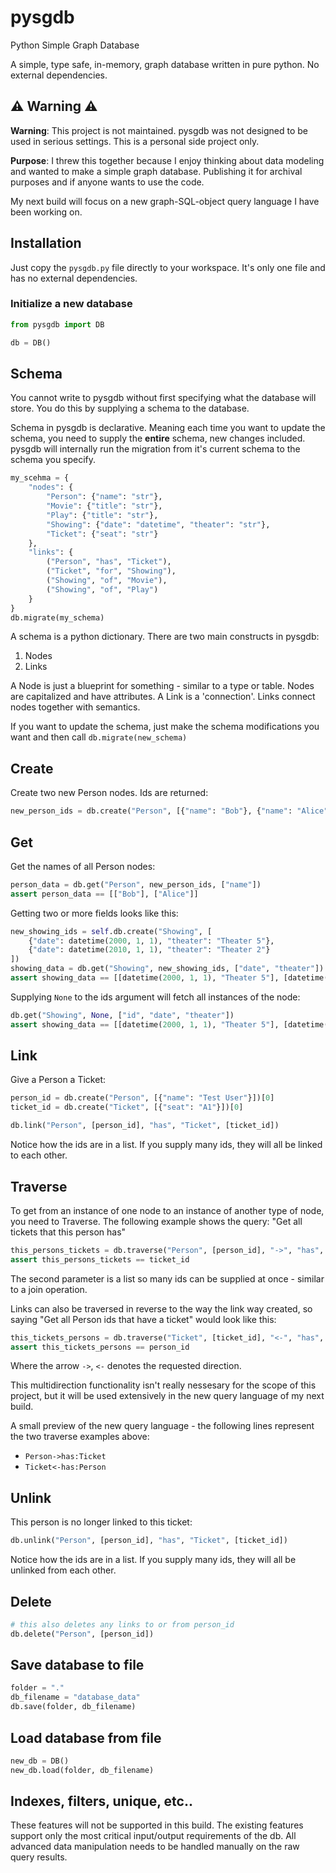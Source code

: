 # pysgdb

Python Simple Graph Database

A simple, type safe, in-memory, graph database written in pure python. No external dependencies.

## ⚠️ Warning ⚠️

**Warning**: This project is not maintained. pysgdb was not designed to be used in serious settings. This is a personal side project only.

**Purpose**: I threw this together because I enjoy thinking about data modeling and wanted to make a simple graph database. Publishing it for archival purposes and if anyone wants to use the code.

My next build will focus on a new graph-SQL-object query language I have been working on.

## Installation

Just copy the `pysgdb.py` file directly to your workspace. It's only one file and has no external dependencies.

### Initialize a new database

```python
from pysgdb import DB

db = DB()
```

## Schema
You cannot write to pysgdb without first specifying what the database will store. You do this by supplying a schema to the database.

Schema in pysgdb is declarative. Meaning each time you want to update the schema, you need to supply the **entire** schema, new changes included. pysgdb will internally run the migration from it's current schema to the schema you specify.

```python
my_scehma = {
    "nodes": {
        "Person": {"name": "str"},
        "Movie": {"title": "str"},
        "Play": {"title": "str"},
        "Showing": {"date": "datetime", "theater": "str"},
        "Ticket": {"seat": "str"}
    },
    "links": {
        ("Person", "has", "Ticket"),
        ("Ticket", "for", "Showing"),
        ("Showing", "of", "Movie"),
        ("Showing", "of", "Play")
    }
}
db.migrate(my_schema)
```

A schema is a python dictionary. There are two main constructs in pysgdb:
1. Nodes
2. Links

A Node is just a blueprint for something - similar to a type or table. Nodes are capitalized and have attributes. A Link is a 'connection'. Links connect nodes together with semantics.

If you want to update the schema, just make the schema modifications you want and then call `db.migrate(new_schema)`

## Create

Create two new Person nodes. Ids are returned:

```python
new_person_ids = db.create("Person", [{"name": "Bob"}, {"name": "Alice"}])
```

## Get

Get the names of all Person nodes:
```python
person_data = db.get("Person", new_person_ids, ["name"])
assert person_data == [["Bob"], ["Alice"]]
```

Getting two or more fields looks like this:
```python
new_showing_ids = self.db.create("Showing", [
    {"date": datetime(2000, 1, 1), "theater": "Theater 5"},
    {"date": datetime(2010, 1, 1), "theater": "Theater 2"}
])
showing_data = db.get("Showing", new_showing_ids, ["date", "theater"])
assert showing_data == [[datetime(2000, 1, 1), "Theater 5"], [datetime(2010, 1, 1), "Theater 2"]]
```

Supplying `None` to the ids argument will fetch all instances of the node:

```python
db.get("Showing", None, ["id", "date", "theater"])
assert showing_data == [[datetime(2000, 1, 1), "Theater 5"], [datetime(2010, 1, 1), "Theater 2"]]
```

## Link

Give a Person a Ticket:

```python
person_id = db.create("Person", [{"name": "Test User"}])[0] 
ticket_id = db.create("Ticket", [{"seat": "A1"}])[0]

db.link("Person", [person_id], "has", "Ticket", [ticket_id])
```

Notice how the ids are in a list. If you supply many ids, they will all be linked to each other.

## Traverse

To get from an instance of one node to an instance of another type of node, you need to Traverse. The following example shows the query: "Get all tickets that this person has"

```python
this_persons_tickets = db.traverse("Person", [person_id], "->", "has", "Ticket")[0]
assert this_persons_tickets == ticket_id
```
The second parameter is a list so many ids can be supplied at once - similar to a join operation.

Links can also be traversed in reverse to the way the link way created, so saying "Get all Person ids that have a ticket" would look like this:

```python
this_tickets_persons = db.traverse("Ticket", [ticket_id], "<-", "has", "Person")[0]
assert this_tickets_persons == person_id
```

Where the arrow `->`, `<-` denotes the requested direction.

This multidirection functionality isn't really nessesary for the scope of this project, but it will be used extensively in the new query language of my next build.

A small preview of the new query language - the following lines represent the two traverse examples above:

- `Person->has:Ticket`
- `Ticket<-has:Person`

## Unlink

This person is no longer linked to this ticket:
```python
db.unlink("Person", [person_id], "has", "Ticket", [ticket_id])
```

Notice how the ids are in a list. If you supply many ids, they will all be unlinked from each other.

## Delete

```python
# this also deletes any links to or from person_id
db.delete("Person", [person_id])
```

## Save database to file

```python
folder = "."
db_filename = "database_data"
db.save(folder, db_filename)
```

## Load database from file

```python
new_db = DB()
new_db.load(folder, db_filename)
```

## Indexes, filters, unique, etc..

These features will not be supported in this build. The existing features support only the most critical input/output requirements of the db. All advanced data manipulation needs to be handled manually on the raw query results.